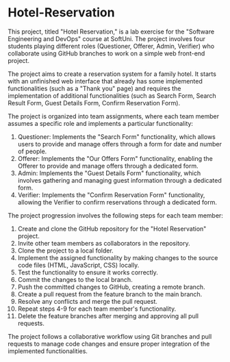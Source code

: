 # Hotel-Reservation
This project, titled "Hotel Reservation," is a lab exercise for the "Software Engineering and DevOps" course at SoftUni. The project involves four students playing different roles (Questioner, Offerer, Admin, Verifier) who collaborate using GitHub branches to work on a simple web front-end project.

The project aims to create a reservation system for a family hotel. It starts with an unfinished web interface that already has some implemented functionalities (such as a "Thank you" page) and requires the implementation of additional functionalities (such as Search Form, Search Result Form, Guest Details Form, Confirm Reservation Form).

The project is organized into team assignments, where each team member assumes a specific role and implements a particular functionality:

1. Questioner: Implements the "Search Form" functionality, which allows users to provide and manage offers through a form for date and number of people.
2. Offerer: Implements the "Our Offers Form" functionality, enabling the Offerer to provide and manage offers through a dedicated form.
3. Admin: Implements the "Guest Details Form" functionality, which involves gathering and managing guest information through a dedicated form.
4. Verifier: Implements the "Confirm Reservation Form" functionality, allowing the Verifier to confirm reservations through a dedicated form.

The project progression involves the following steps for each team member:

1. Create and clone the GitHub repository for the "Hotel Reservation" project.
2. Invite other team members as collaborators in the repository.
3. Clone the project to a local folder.
4. Implement the assigned functionality by making changes to the source code files (HTML, JavaScript, CSS) locally.
5. Test the functionality to ensure it works correctly.
6. Commit the changes to the local branch.
7. Push the committed changes to GitHub, creating a remote branch.
8. Create a pull request from the feature branch to the main branch.
9. Resolve any conflicts and merge the pull request.
10. Repeat steps 4-9 for each team member's functionality.
11. Delete the feature branches after merging and approving all pull requests.

The project follows a collaborative workflow using Git branches and pull requests to manage code changes and ensure proper integration of the implemented functionalities.
